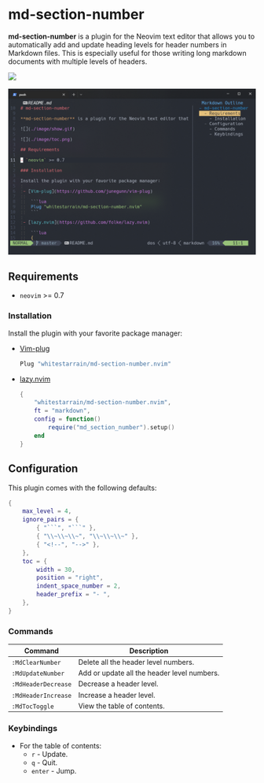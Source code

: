 # md-section-number

**md-section-number** is a plugin for the Neovim text editor that allows you to automatically add and update heading levels for header numbers in Markdown files. This is especially useful for those writing long markdown documents with multiple levels of headers.

![](./image/show.gif)

![](./image/toc_bar.png)

## Requirements

- `neovim` >= 0.7

### Installation

Install the plugin with your favorite package manager:

 - [Vim-plug](https://github.com/junegunn/vim-plug)

    ```lua
    Plug "whitestarrain/md-section-number.nvim"
    ```

 - [lazy.nvim](https://github.com/folke/lazy.nvim)

    ```lua
    {
        "whitestarrain/md-section-number.nvim",
        ft = "markdown",
        config = function()
            require("md_section_number").setup()
        end
    }
    ```

## Configuration

This plugin comes with the following defaults:

```lua
{
    max_level = 4,
    ignore_pairs = {
        { "```", "```" },
        { "\\~\\~\\~", "\\~\\~\\~" },
        { "<!--", "-->" },
    },
    toc = {
        width = 30,
        position = "right",
        indent_space_number = 2,
        header_prefix = "- ",
    },
}
```

### Commands

| Command          | Description                            |
| ---------------  | -------------------------------------- |
| `:MdClearNumber` | Delete all the header level numbers.        |
| `:MdUpdateNumber`| Add or update all the header level numbers. |
| `:MdHeaderDecrease`| Decrease a header level.                  |
| `:MdHeaderIncrease`| Increase a header level.                  |
| `:MdTocToggle`   | View the table of contents.                 |

### Keybindings

* For the table of contents:
    * `r` - Update.
    * `q` - Quit.
    * `enter` - Jump.

